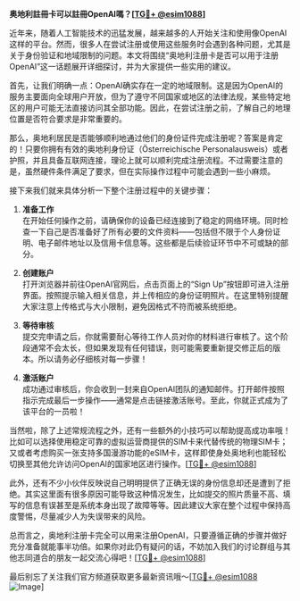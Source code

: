 **奥地利註冊卡可以註冊OpenAI嗎？[[TG💪+ @esim1088](https://t.me/s/esim1088)]**

近年来，随着人工智能技术的迅猛发展，越来越多的人开始关注和使用像OpenAI这样的平台。然而，很多人在尝试注册或使用这些服务时会遇到各种问题，尤其是关于身份验证和地域限制的问题。本文将围绕“奥地利注册卡是否可以用于注册OpenAI”这一话题展开详细探讨，并为大家提供一些实用的建议。

首先，让我们明确一点：OpenAI确实存在一定的地域限制。这是因为OpenAI的服务主要面向全球用户开放，但为了遵守不同国家或地区的法律法规，某些特定地区的用户可能无法直接访问其全部功能。因此，在尝试注册之前，了解自己的地理位置是否符合要求是非常重要的。

那么，奥地利居民是否能够顺利地通过他们的身份证件完成注册呢？答案是肯定的！只要你拥有有效的奥地利身份证（Österreichische Personalausweis）或者护照，并且具备互联网连接，理论上就可以顺利完成注册流程。不过需要注意的是，虽然硬件条件满足了要求，但在实际操作过程中可能会遇到一些小麻烦。

接下来我们就来具体分析一下整个注册过程中的关键步骤：

1. **准备工作**  
   在开始任何操作之前，请确保你的设备已经连接到了稳定的网络环境。同时检查一下自己是否准备好了所有必要的文件资料——包括但不限于个人身份证明、电子邮件地址以及信用卡信息等。这些都是后续验证环节中不可或缺的部分。

2. **创建账户**  
   打开浏览器并前往OpenAI官网后，点击页面上的“Sign Up”按钮即可进入注册界面。按照提示输入相关信息，并上传相应的身份证明照片。在这里特别提醒大家注意上传格式与大小限制，避免因格式不符而被系统拒绝。

3. **等待审核**  
   提交完申请之后，你就需要耐心等待工作人员对你的材料进行审核了。这个阶段通常不会太长，但如果发现有任何错误，则可能需要重新提交修正后的版本。所以请务必仔细核对每一步骤！

4. **激活账户**  
   成功通过审核后，你会收到一封来自OpenAI团队的通知邮件。打开邮件按照指示完成最后一步操作——通常是点击链接激活账号。至此，你就正式成为了该平台的一员啦！

当然啦，除了上述常规流程之外，还有一些额外的小技巧可以帮助提高成功率哦！比如可以选择使用稳定可靠的虚拟运营商提供的SIM卡来代替传统的物理SIM卡；又或者考虑购买一张支持多国漫游功能的eSIM卡，这样即使身处奥地利也能轻松切换至其他允许访问OpenAI的国家地区进行操作。[[TG💪+ @esim1088](https://t.me/s/esim1088)]

此外，还有不少小伙伴反映说自己明明提供了正确无误的身份信息却还是遭到了拒绝。其实这里面有很多原因可能导致这种情况发生，比如提交的照片质量不高、填写的信息有误甚至是系统本身出现了故障等等。因此建议大家在整个过程中保持高度警惕，尽量减少人为失误带来的风险。

总而言之，奥地利注册卡完全可以用来注册OpenAI，只要遵循正确的步骤并做好充分准备就能事半功倍。如果你对此仍有疑问的话，不妨加入我们的讨论群组与其他志同道合的朋友一起交流心得吧！[[TG💪+ @esim1088](https://t.me/s/esim1088)]

最后别忘了关注我们官方频道获取更多最新资讯哦～[[TG💪+ @esim1088](https://t.me/s/esim1088) ![Image](https://i.postimg.cc/4NQfJmqS/Snipaste-2025-05-13-00-14-12.png)]